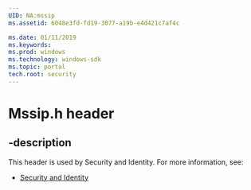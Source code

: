 ```yaml
---
UID: NA:mssip
ms.assetid: 6048e3fd-fd19-3077-a19b-e4d421c7af4c

ms.date: 01/11/2019
ms.keywords: 
ms.prod: windows
ms.technology: windows-sdk
ms.topic: portal
tech.root: security
---
```


# Mssip.h header


## -description


This header is used by Security and Identity. For more information, see:

- [Security and Identity](../_security/index.md)

